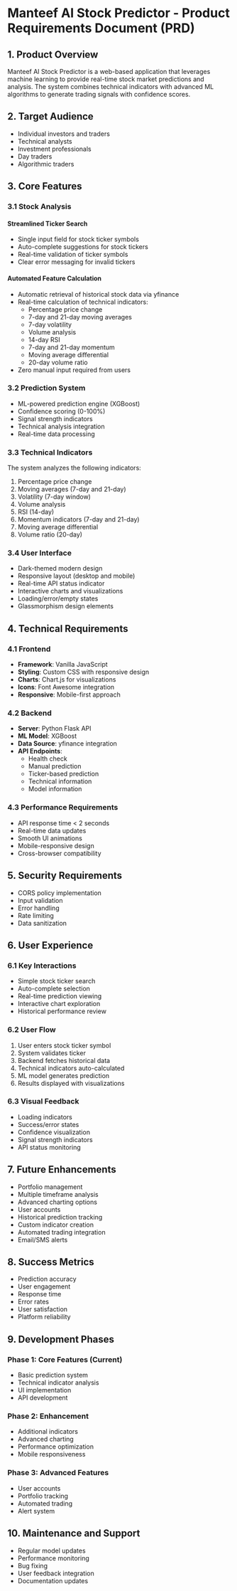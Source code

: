 # Manteef AI Stock Predictor - Product Requirements Document (PRD)

## 1. Product Overview
Manteef AI Stock Predictor is a web-based application that leverages machine learning to provide real-time stock market predictions and analysis. The system combines technical indicators with advanced ML algorithms to generate trading signals with confidence scores.

## 2. Target Audience
- Individual investors and traders
- Technical analysts
- Investment professionals
- Day traders
- Algorithmic traders

## 3. Core Features

### 3.1 Stock Analysis
#### Streamlined Ticker Search
- Single input field for stock ticker symbols
- Auto-complete suggestions for stock tickers
- Real-time validation of ticker symbols
- Clear error messaging for invalid tickers

#### Automated Feature Calculation
- Automatic retrieval of historical stock data via yfinance
- Real-time calculation of technical indicators:
  - Percentage price change
  - 7-day and 21-day moving averages
  - 7-day volatility
  - Volume analysis
  - 14-day RSI
  - 7-day and 21-day momentum
  - Moving average differential
  - 20-day volume ratio
- Zero manual input required from users

### 3.2 Prediction System
- ML-powered prediction engine (XGBoost)
- Confidence scoring (0-100%)
- Signal strength indicators
- Technical analysis integration
- Real-time data processing

### 3.3 Technical Indicators
The system analyzes the following indicators:
1. Percentage price change
2. Moving averages (7-day and 21-day)
3. Volatility (7-day window)
4. Volume analysis
5. RSI (14-day)
6. Momentum indicators (7-day and 21-day)
7. Moving average differential
8. Volume ratio (20-day)

### 3.4 User Interface
- Dark-themed modern design
- Responsive layout (desktop and mobile)
- Real-time API status indicator
- Interactive charts and visualizations
- Loading/error/empty states
- Glassmorphism design elements

## 4. Technical Requirements

### 4.1 Frontend
- **Framework**: Vanilla JavaScript
- **Styling**: Custom CSS with responsive design
- **Charts**: Chart.js for visualizations
- **Icons**: Font Awesome integration
- **Responsive**: Mobile-first approach

### 4.2 Backend
- **Server**: Python Flask API
- **ML Model**: XGBoost
- **Data Source**: yfinance integration
- **API Endpoints**:
  - Health check
  - Manual prediction
  - Ticker-based prediction
  - Technical information
  - Model information

### 4.3 Performance Requirements
- API response time < 2 seconds
- Real-time data updates
- Smooth UI animations
- Mobile-responsive design
- Cross-browser compatibility

## 5. Security Requirements
- CORS policy implementation
- Input validation
- Error handling
- Rate limiting
- Data sanitization

## 6. User Experience

### 6.1 Key Interactions
- Simple stock ticker search
- Auto-complete selection
- Real-time prediction viewing
- Interactive chart exploration
- Historical performance review

### 6.2 User Flow
1. User enters stock ticker symbol
2. System validates ticker
3. Backend fetches historical data
4. Technical indicators auto-calculated
5. ML model generates prediction
6. Results displayed with visualizations

### 6.3 Visual Feedback
- Loading indicators
- Success/error states
- Confidence visualization
- Signal strength indicators
- API status monitoring

## 7. Future Enhancements
- Portfolio management
- Multiple timeframe analysis
- Advanced charting options
- User accounts
- Historical prediction tracking
- Custom indicator creation
- Automated trading integration
- Email/SMS alerts

## 8. Success Metrics
- Prediction accuracy
- User engagement
- Response time
- Error rates
- User satisfaction
- Platform reliability

## 9. Development Phases

### Phase 1: Core Features (Current)
- Basic prediction system
- Technical indicator analysis
- UI implementation
- API development

### Phase 2: Enhancement
- Additional indicators
- Advanced charting
- Performance optimization
- Mobile responsiveness

### Phase 3: Advanced Features
- User accounts
- Portfolio tracking
- Automated trading
- Alert system

## 10. Maintenance and Support
- Regular model updates
- Performance monitoring
- Bug fixing
- User feedback integration
- Documentation updates
